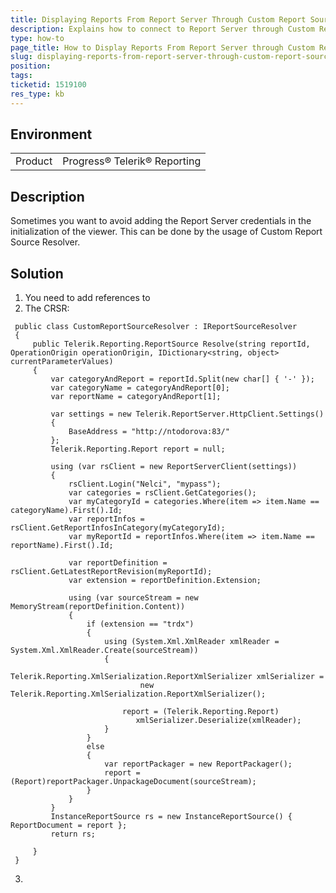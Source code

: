 ```yaml
---
title: Displaying Reports From Report Server Through Custom Report Source Resolver
description: Explains how to connect to Report Server through Custom Report Source Resolver and display a reprot
type: how-to
page_title: How to Display Reports From Report Server through Custom Report Source Resolver
slug: displaying-reports-from-report-server-through-custom-report-source-resolver
position: 
tags: 
ticketid: 1519100
res_type: kb
---
```


## Environment
<table>
	<tbody>
		<tr>
			<td>Product</td>
			<td>Progress® Telerik® Reporting</td>
		</tr>
	</tbody>
</table>


## Description
Sometimes you want to avoid adding the Report Server credentials in the initialization of the viewer. This can be done by the usage of Custom Report Source Resolver.

## Solution
1. You need to add references to 
2. The CRSR:
```CSharp
 public class CustomReportSourceResolver : IReportSourceResolver
 {
     public Telerik.Reporting.ReportSource Resolve(string reportId, OperationOrigin operationOrigin, IDictionary<string, object> currentParameterValues)
     {
         var categoryAndReport = reportId.Split(new char[] { '-' });
         var categoryName = categoryAndReport[0];
         var reportName = categoryAndReport[1];

         var settings = new Telerik.ReportServer.HttpClient.Settings()
         {
             BaseAddress = "http://ntodorova:83/"
         };
         Telerik.Reporting.Report report = null;

         using (var rsClient = new ReportServerClient(settings))
         {
             rsClient.Login("Nelci", "mypass");
             var categories = rsClient.GetCategories();
             var myCategoryId = categories.Where(item => item.Name == categoryName).First().Id;
             var reportInfos = rsClient.GetReportInfosInCategory(myCategoryId);
             var myReportId = reportInfos.Where(item => item.Name == reportName).First().Id;

             var reportDefinition = rsClient.GetLatestReportRevision(myReportId);
             var extension = reportDefinition.Extension;

             using (var sourceStream = new MemoryStream(reportDefinition.Content))
             {
                 if (extension == "trdx")
                 {
                     using (System.Xml.XmlReader xmlReader = System.Xml.XmlReader.Create(sourceStream))
                     {
                         Telerik.Reporting.XmlSerialization.ReportXmlSerializer xmlSerializer =
                             new Telerik.Reporting.XmlSerialization.ReportXmlSerializer();

                         report = (Telerik.Reporting.Report)
                            xmlSerializer.Deserialize(xmlReader);
                     }
                 }
                 else
                 {
                     var reportPackager = new ReportPackager();
                     report = (Report)reportPackager.UnpackageDocument(sourceStream);
                 }
             }
         }
         InstanceReportSource rs = new InstanceReportSource() { ReportDocument = report };
         return rs;

     }
 }
```
3. 
